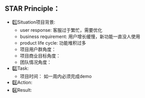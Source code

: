 ## STAR Principle：

- 1️⃣Situation项目背景: 
  - user response: 客服过于繁忙，需要优化
  - business requirement: 用户增长缓慢，新功能一直没人使用
  - product life cycle: 功能堆积过多
  - 项目用户群角度：
  - 项目商业目标角度：
  - 团队情况角度：
- 2️⃣Task: 
  - 项目时间： 如一周内必须完成demo
- 3️⃣Action: 
- 4️⃣Result: 

